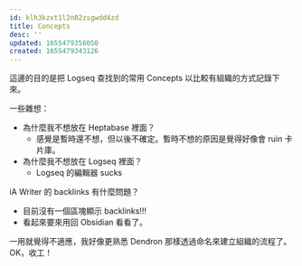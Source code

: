 ```yaml
---
id: klh3kzxt1l2n02zsgwdd4zd
title: Concepts
desc: ''
updated: 1655479356050
created: 1655479343126
---
```


這邊的目的是把 Logseq 查找到的常用 Concepts 以比較有組織的方式記錄下來。


一些雜想：
- 為什麼我不想放在 Heptabase 裡面？
	- 感覺是暫時還不想，但以後不確定。暫時不想的原因是覺得好像會 ruin 卡片庫。
- 為什麼我不想放在 Logseq 裡面？
	- Logseq 的編輯器 sucks


iA Writer 的 backlinks 有什麼問題？
- 目前沒有一個區塊顯示 backlinks!!!
- 看起來要來用回 Obsidian 看看了。


一用就覺得不適應，我好像更熟悉 Dendron 那樣透過命名來建立組織的流程了。OK，收工！